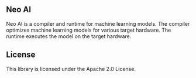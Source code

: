 ## Neo AI

Neo AI is a compiler and runtime for machine learning models. The compiler optimizes machine learning models for various target hardware. The runtime executes the model on the target hardware.

## License

This library is licensed under the Apache 2.0 License. 
